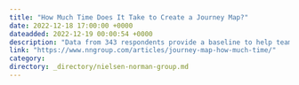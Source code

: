 ```yaml
---
title: "How Much Time Does It Take to Create a Journey Map?"
date: 2022-12-18 17:00:00 +0000
dateadded: 2022-12-19 00:00:54 +0000
description: "Data from 343 respondents provide a baseline to help teams understand and estimate the time and cost involved in the journey-mapping process."
link: "https://www.nngroup.com/articles/journey-map-how-much-time/"
category:
directory: _directory/nielsen-norman-group.md
---
```

